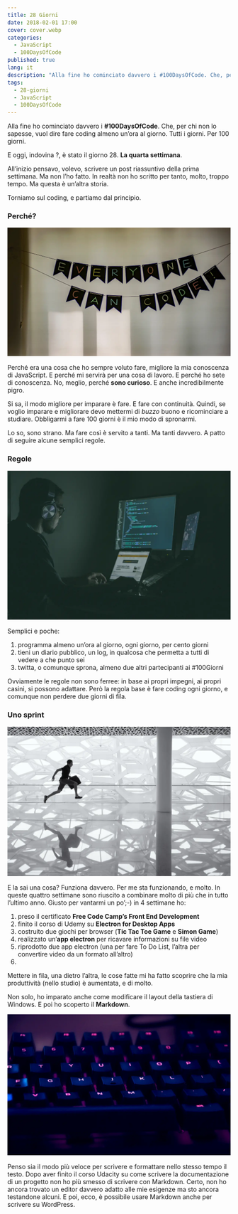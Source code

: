 ```yaml
---
title: 28 Giorni
date: 2018-02-01 17:00
cover: cover.webp
categories:
  - JavaScript
  - 100DaysOfCode
published: true
lang: it
description: "Alla fine ho cominciato davvero i #100DaysOfCode. Che, per chi non lo sapesse, vuol dire fare coding almeno un’ora al giorno. Tutti i giorni. Per 100 giorni. E oggi, indovina ?, è stato il giorno 28. All’inizio pensavo, volevo, scrivere un post riassuntivo della prima settimana. Ma non l’ho fatto. In realtà non ho scritto per tanto, molto, troppo tempo. Ma questa è un’altra storia."
tags:
  - 28-giorni
  - JavaScript
  - 100DaysOfCode
---
```


Alla fine ho cominciato davvero i **#100DaysOfCode**. Che, per chi non lo sapesse, vuol dire fare coding almeno un’ora al giorno. Tutti i giorni. Per 100 giorni.

E oggi, indovina ?, è stato il giorno 28. **La quarta settimana**.

All’inizio pensavo, volevo, scrivere un post riassuntivo della prima settimana. Ma non l’ho fatto. In realtà non ho scritto per tanto, molto, troppo tempo. Ma questa è un’altra storia.

Torniamo sul coding, e partiamo dal principio.

### Perché?

![Immagine](./every-one-can-code.webp)

Perché era una cosa che ho sempre voluto fare, migliore la mia conoscenza di JavaScript. E perché mi servirà per una cosa di lavoro. E perché ho sete di conoscenza. No, meglio, perché **sono curioso**. E anche incredibilmente pigro.

Si sa, il modo migliore per imparare è fare. E fare con continuità. Quindi, se voglio imparare e migliorare devo mettermi di _buzzo_ buono e ricominciare a studiare. Obbligarmi a fare 100 giorni è il mio modo di spronarmi.

Lo so, sono strano. Ma fare così è servito a tanti. Ma tanti davvero. A patto di seguire alcune semplici regole.

### Regole

![Immagine](./regole-100-giorni.webp)

Semplici e poche:

  1. programma almeno un’ora al giorno, ogni giorno, per cento giorni
  2. tieni un diario pubblico, un log, in qualcosa che permetta a tutti di vedere a che punto sei
  3. twitta, o comunque sprona, almeno due altri partecipanti ai #100Giorni

Ovviamente le regole non sono ferree: in base ai propri impegni, ai propri casini, si possono adattare. Però la regola base è fare coding ogni giorno, e comunque non perdere due giorni di fila.

### Uno sprint

![Immagine](./sprint.webp)

E la sai una cosa? Funziona davvero. Per me sta funzionando, e molto. In queste quattro settimane sono riuscito a combinare molto di più che in tutto l’ultimo anno. Giusto per vantarmi un po’;-) in 4 settimane ho:

  1. preso il certificato **Free Code Camp’s Front End Development**
  2. finito il corso di Udemy su **Electron for Desktop Apps**
  3. costruito due giochi per browser (**Tic Tac Toe Game** e **Simon Game**)
  4. realizzato un’**app electron** per ricavare informazioni su file video
  5. riprodotto due app electron (una per fare To Do List, l’altra per convertire video da un formato all’altro)
  6.
Mettere in fila, una dietro l’altra, le cose fatte mi ha fatto scoprire che la mia produttività (nello studio) è aumentata, e di molto.

Non solo, ho imparato anche come modificare il layout della tastiera di Windows. E poi ho scoperto il **Markdown**.

![Immagine](./markdown.webp)

Penso sia il modo più veloce per scrivere e formattare nello stesso tempo il testo. Dopo aver finito il corso Udacity su come scrivere la documentazione di un progetto non ho più smesso di scrivere con Markdown. Certo, non ho ancora trovato un editor davvero adatto alle mie esigenze ma sto ancora testandone alcuni. E poi, ecco, è possibile usare Markdown anche per scrivere su WordPress.
